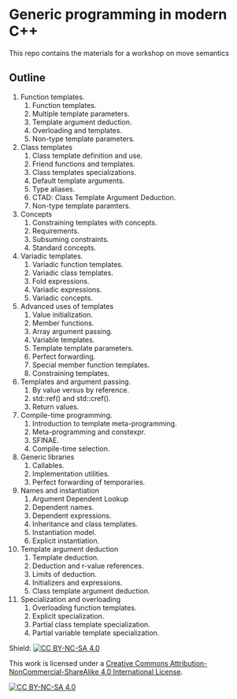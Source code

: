 # Generic programming in modern C++

This repo contains the materials for a workshop on move semantics

## Outline

1. Function templates.
    1. Function templates.
    2. Multiple template parameters.
    3. Template argument deduction.
    4. Overloading and templates.
    5. Non-type template parameters.
2. Class templates
    1. Class template definition and use.
    2. Friend functions and templates.
    3. Class templates specializations.
    4. Default template arguments.
    5. Type aliases.
    6. CTAD: Class Template Argument Deduction.
    7. Non-type template paramters.
3. Concepts
    1. Constraining templates with concepts.
    2. Requirements.
    3. Subsuming constraints.
    4. Standard concepts.
3. Variadic templates.
    1. Variadic function templates.
    2. Variadic class templates.
    3. Fold expressions.
    4. Variadic expressions.
    5. Variadic concepts.
4. Advanced uses of templates
    1. Value initialization.
    2. Member functions.
    3. Array argument passing.
    4. Variable templates.
    5. Template template parameters.
    6. Perfect forwarding.
    7. Special member function templates.
    8. Constraining templates.
5. Templates and argument passing.
    1. By value versus by reference.
    2. std::ref() and std::cref().
    3. Return values.
6. Compile-time programming.
    1. Introduction to template meta-programming.
    2. Meta-programming and constexpr.
    3. SFINAE.
    4. Compile-time selection.
7. Generic libraries
    1. Callables.
    2. Implementation utilities.
    3. Perfect forwarding of temporaries.
8. Names and instantiation
    1. Argument Dependent Lookup
    2. Dependent names.
    3. Dependent expressions.
    4. Inheritance and class templates.
    5. Instantiation model.
    6. Explicit instantiation.
9. Template argument deduction
    1. Template deduction.
    2. Deduction and r-value references.
    3. Limits of deduction.
    4. Initializers and expressions.
    5. Class template argument deduction.
10. Specialization and overloading
    1. Overloading function templates.
    2. Explicit specialization.
    3. Partial class template specialization.
    4. Partial variable template specialization.


Shield: [![CC BY-NC-SA 4.0][cc-by-nc-sa-shield]][cc-by-nc-sa]

This work is licensed under a
[Creative Commons Attribution-NonCommercial-ShareAlike 4.0 International License][cc-by-nc-sa].

[![CC BY-NC-SA 4.0][cc-by-nc-sa-image]][cc-by-nc-sa]

[cc-by-nc-sa]: http://creativecommons.org/licenses/by-nc-sa/4.0/
[cc-by-nc-sa-image]: https://licensebuttons.net/l/by-nc-sa/4.0/88x31.png
[cc-by-nc-sa-shield]: https://img.shields.io/badge/License-CC%20BY--NC--SA%204.0-lightgrey.svg

